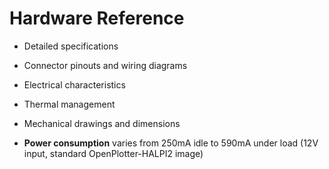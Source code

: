 # Hardware Reference

- Detailed specifications
- Connector pinouts and wiring diagrams
- Electrical characteristics
- Thermal management
- Mechanical drawings and dimensions


- **Power consumption** varies from 250mA idle to 590mA under load (12V input, standard OpenPlotter-HALPI2 image)
